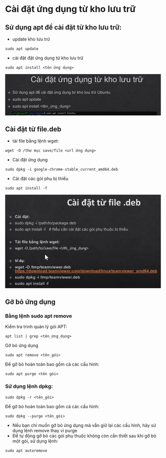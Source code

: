 # Cài đặt ứng dụng từ kho lưu trữ

## Sử dụng apt để cài đặt từ kho lưu trữ:
- update kho lưu trữ
```
sudo apt update
```
- cài đặt đặt ứng dụng từ kho lưu trữ
```
sudo apt install <tên ứng dụng>
```
![alt text](image.png)

## Cài đặt từ file.deb
- tải file bằng lệnh wget:
```
wget -O /thư mục save/file <url ứng dụng>
```
- Cài đặt ứng dụng
```
sudo dpkg -i google-chrome-stable_current_amd64.deb
```
- Cài đặt các gói phụ bị thiếu
```
sudo apt install -f
```
![alt text](image-1.png)

## Gỡ bỏ ứng dụng
### Bằng lệnh sudo apt remove

Kiểm tra trình quản lý gói APT:
```
apt list | grep <tên_ứng_dụng>
```
Gỡ bỏ ứng dụng
```
sudo apt remove <tên_gói>
```
Để gỡ bỏ hoàn toàn bao gồm cả các cấu hình:
```
sudo apt purge <tên gói>
```
### Sử dụng lệnh dpkg:
```
sudo dpkg -r <tên_gói>
```
Để gỡ bỏ hoàn toàn bao gồm cả các cấu hình:
```
sudo dpkg --purge <tên_gói>
```
- Nếu bạn chỉ muốn gỡ bỏ ứng dụng mà vẫn giữ lại các cấu hình, hãy sử dụng lệnh remove thay vì purge
- Để tự động gỡ bỏ các gói phụ thuộc không còn cần thiết sau khi gỡ bỏ một gói, sử dụng lệnh:
```
sudo apt autoremove
```

